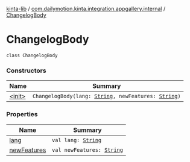 [kinta-lib](../../index.md) / [com.dailymotion.kinta.integration.appgallery.internal](../index.md) / [ChangelogBody](./index.md)

# ChangelogBody

`class ChangelogBody`

### Constructors

| Name | Summary |
|---|---|
| [&lt;init&gt;](-init-.md) | `ChangelogBody(lang: `[`String`](https://kotlinlang.org/api/latest/jvm/stdlib/kotlin/-string/index.html)`, newFeatures: `[`String`](https://kotlinlang.org/api/latest/jvm/stdlib/kotlin/-string/index.html)`)` |

### Properties

| Name | Summary |
|---|---|
| [lang](lang.md) | `val lang: `[`String`](https://kotlinlang.org/api/latest/jvm/stdlib/kotlin/-string/index.html) |
| [newFeatures](new-features.md) | `val newFeatures: `[`String`](https://kotlinlang.org/api/latest/jvm/stdlib/kotlin/-string/index.html) |
